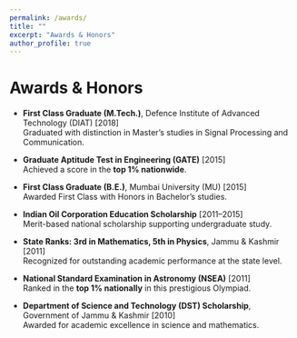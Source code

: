 ```yaml
---
permalink: /awards/
title: ""
excerpt: "Awards & Honors"
author_profile: true
---
```


# <i class="fa fa-fw fa-trophy"></i> Awards & Honors

- **First Class Graduate (M.Tech.)**, Defence Institute of Advanced Technology (DIAT) [2018]  
  Graduated with distinction in Master’s studies in Signal Processing and Communication.

- **Graduate Aptitude Test in Engineering (GATE)** [2015]                                                                                                                
  Achieved a score in the **top 1% nationwide**.

- **First Class Graduate (B.E.)**, Mumbai University (MU) [2015]  
  Awarded First Class with Honors in Bachelor’s studies.

- **Indian Oil Corporation Education Scholarship** [2011–2015]  
  Merit-based national scholarship supporting undergraduate study.

- **State Ranks: 3rd in Mathematics, 5th in Physics**, Jammu & Kashmir [2011]                                                                                            
  Recognized for outstanding academic performance at the state level.

- **National Standard Examination in Astronomy (NSEA)** [2011]  
  Ranked in the **top 1% nationally** in this prestigious Olympiad.

- **Department of Science and Technology (DST) Scholarship**, Government of Jammu & Kashmir [2010]  
  Awarded for academic excellence in science and mathematics.
